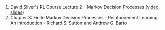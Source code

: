 1. David Silver's RL Course Lecture 2 - Markov Decision Processes ([video](https://www.youtube.com/watch?v=lfHX2hHRMVQ), [slides](https://davidstarsilver.wordpress.com/wp-content/uploads/2025/04/lecture-2-mdp.pdf))
2. Chapter 3: Finite Markov Decision Processes - Reinforcement Learning: An Introduction - Richard S. Sutton and Andrew G. Barto
